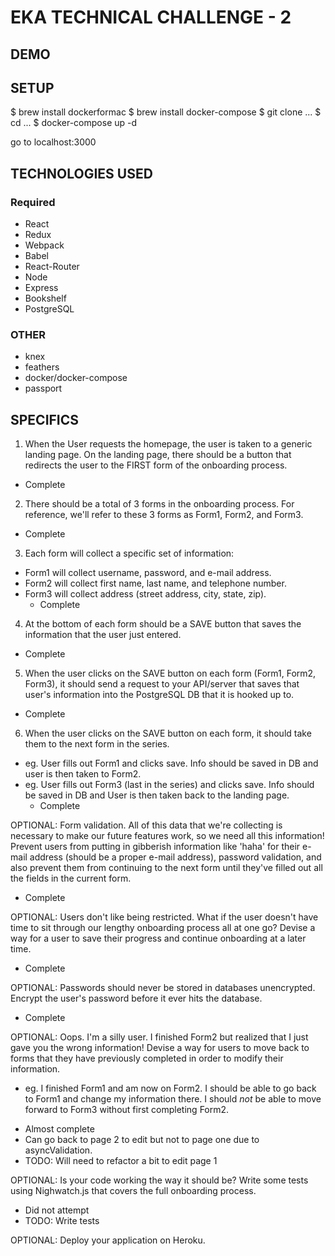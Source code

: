 # EKA TECHNICAL CHALLENGE - 2

## DEMO

## SETUP

$ brew install dockerformac
$ brew install docker-compose
$ git clone ...
$ cd ...
$ docker-compose up -d

go to localhost:3000

## TECHNOLOGIES USED

### Required
* React
* Redux
* Webpack
* Babel
* React-Router
* Node
* Express
* Bookshelf
* PostgreSQL

### OTHER
* knex
* feathers
* docker/docker-compose
* passport

## SPECIFICS
1. When the User requests the homepage, the user is taken to a generic landing page. On the landing page, there should be a button that redirects the user to the FIRST form of the onboarding process.
  - Complete
2. There should be a total of 3 forms in the onboarding process. For reference, we'll refer to these 3 forms as Form1, Form2, and Form3.
  - Complete
3.  Each form will collect a specific set of information:
  * Form1 will collect username, password, and e-mail address.
  * Form2 will collect first name, last name, and telephone number.
  * Form3 will collect address (street address, city, state, zip).
    - Complete
4.  At the bottom of each form should be a SAVE button that saves the information that the user just entered.
  - Complete
5.  When the user clicks on the SAVE button on each form (Form1, Form2, Form3), it should send a request to your API/server that saves that user's information into the PostgreSQL DB that it is hooked up to.
  - Complete
6.  When the user clicks on the SAVE button on each form, it should take them to the next form in the series.
  * eg. User fills out Form1 and clicks save. Info should be saved in DB and user is then taken to Form2.
  * eg. User fills out Form3 (last in the series) and clicks save. Info should be saved in DB and User is then taken back to the landing page.
    - Complete

OPTIONAL: Form validation. All of this data that we're collecting is necessary to make our future features work, so we need all this information! Prevent users from putting in gibberish information like 'haha' for their e-mail address (should be a proper e-mail address), password validation, and also prevent them from continuing to the next form until they've filled out all the fields in the current form.
  - Complete

OPTIONAL: Users don't like being restricted. What if the user doesn't have time to sit through our lengthy onboarding process all at one go? Devise a way for a user to save their progress and continue onboarding at a later time.
  - Complete

OPTIONAL: Passwords should never be stored in databases unencrypted. Encrypt the user's password before it ever hits the database.
  - Complete

OPTIONAL: Oops. I'm a silly user. I finished Form2 but realized that I just gave you the wrong information! Devise a way for users to move back to forms that they have previously completed in order to modify their information.
  * eg. I finished Form1 and am now on Form2. I should be able to go back to Form1 and change my information there. I should _not_ be able to move forward to Form3 without first completing Form2.
  - Almost complete
  - Can go back to page 2 to edit but not to page one due to asyncValidation. 
  - TODO: Will need to refactor a bit to edit page 1

OPTIONAL: Is your code working the way it should be? Write some tests using Nighwatch.js that covers the full onboarding process.
  - Did not attempt
  - TODO: Write tests

OPTIONAL: Deploy your application on Heroku.



